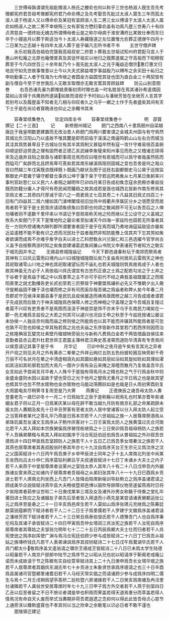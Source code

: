 <!-- { "loadSidebar": true } -->
　　三世傅母孰谓谓先祖妣赠淑人杨氏之媵俞也何以称乎三世也杨淑人旣生吾先考赠都宪府君吾祖考赠都宪府君乃命俞傅之及先考娶吾先妣过太淑人寳生三年而孤太淑人请于杨淑人又以傅命俞及某冠有室顾淑人生二男三女以傅请于太淑人太淑人属俞如杨淑人之故二男不幸继殇三女有家皆方懋妇事俞盖有功焉凡歴三世寿八十有四贞肃慈良一德终始无媿古所谓傅母者云是之称尔母病于淮安漕府比某致仕奉而东归卒于小寝逾月以葬于斯适当今卜太淑人寿藏隧道之左位置惟允俞葬正德庚午四月十二日某为之志越十有四年太淑人葬于是乎碣凡志所书者不书
　　五世守僧庐碑
　　永乐初我高伯祖伯完曁我高祖叔安二府君卜葬我五世祖试知州府君配马宜人于惠山听松庵之北原也庵僧普真及其徒怀祖实以地归之旣葬遂属之守高祖而下昭穆叙葬至于今凡四世百三十余年矣乃今卜我先妣太淑人之兆于庵益迩僧宗惠灯惠文归地且守如先世故事惟昔以士今以大夫式廓益増岁事益殷乃以赙布之余买田十畆归之申劝勤事三人者于性海为七传继之者圆金方益圆觉其徒也田为直白金三十两契皆有副与僧自今至于世世我后人无敢言取僧亦无敢言鬻其胥顾兹碑
　　防云山别意图巻
　　右吾邑诸先軰为郡推姚景衡初贡时赠也盖一时名胜皆在焉其诸孙希逺偶因莫如山言得于呉鹰扬所遂装如故而请观于予时如山与潘继芳皆在坐继芳人言其字若别号以及履歴盖不知者无几相与仰叹者久之乌乎一鄕之士作于先者盛矣其间有天下士乎是在尚论者寳晩进也仰止之余輙书其末








　　容春堂续集巻九
　　钦定四库全书
　　容春堂续集巻十　　　　　明　邵寳　撰记【二十三首】
　　记
　　新修劒州城记
　　劒门之西南八十里爲劒州自梁越唐迄于我皇明数更建置而无改治昔人称劒门爲两川要害谓之金城夫州固与有守焉然其城北负汉阳山乃以逺故不惟其麓是即而前临于溪溪之南逼鸣鹤山山左右合而城当其洼其爲势甚卑且于古城址仅有其半其爲制又甚隘卒然有寇一攻什守难易倍百盖俯仰顺逆舒迫劳逸之理有固然者正德乙亥武縁李矦璧来知州事见而危之又稽诸志牍得宋及近歳弃且陷之故亟与诸职事周览焉而叹曰嘻世有若城而可以爲守者哉虽然拓而西隘可广矣辟而北且跻焉卑可髙矣若其南东縁溪爲阻则固城之宜也吾舍是何之哉众皆曰然越三年戊寅既咨既绎既卜既画乃献状及图于巡抚右副都御史马公昊于巡按监察御史卢君雍于镇守都督佥事呉公坤于藩于臬于守若巡罔弗矦从七月某日矦躬率兴事判官赵思仁以义民六人者相之越明年巳卯四月某日告成初矦念寇余民瘵亦重兹役既而防籍分庸人才得尺有奇民闻而驩趋之故其成若是亟也城西北皆新作南东修焉其崇爲丈者二其奇四尺厚减于崇六之一周袤爲丈七百其奇二十凡益其旧爲丈四百三十旧有门四益其二爲六楼如其门濠埤闉堞视旧加伟中爲衢井序属区分乡之氓愿受而居焉者若干室于是士民胥庆请颂矦绩矦曰吾职也何颂之敢闻顾不可无以告吾后之人俾勿壊者则不逺数千里伻来以书请记予尝观易称天地之险而继以王公设守之义盖城之攸系大矣劒门于天下寔惟地险之最论者至拟诸天今四海一家兹险也固若无所事者其在一方则外控诸夷内聨列郡所谓要害者固于是乎在焉而城乃弗地诲寇延敌惩亦屡矣近监逺稽不能不勤有识之虑而况民社于兹者哉然非知防能豫上信其共下忘其劳如矦者欲谋而成焉不亦难乎矦字白夫以进士乙科厯敎永兴兰谿仁和三邑选擢今官学尚古义盖予自按察两浙时知之矣矦尝建诸葛武矦祠兼山书院又申表诸死节者知方之敎实于城先因并书之
　　无锡县修城隍庙记
　　今天下郡邑歳春秋坛于南郊而祭焉者其神有三曰风云雷雨曰境内山川曰城隍城隍既坛矣乃复庙焉何居风云雷雨天之神也其祀取诸雩山川地之神也其祀取诸望坛而不庙礼也若夫城隍则筑焉凿焉成于人者也故其神虽无方必于人焉依临川呉氏谓宜有古忠烈正直之士爲之配若勾龙之于土弃之于谷者于是焉庙于城之中以爲羣萃之主不亦可乎前代不经之典我圣祖既厘正之而隂阳表里之説尤勤播告吏长贰初至若三厉祭皆于神要盟焉禳祈必先又不惟朝夕出入儆守是赖庙固不嫌于渎也壊而修之非有司而奚存哉吾锡之爲庙者称弊乆矣今年春二月吾郡贰守范侯泽来摄县事于是民饥且疫侯屡造而祷焉亟图修之越三月告成或者谓君子先成民而后致力于神夫城隍爲邑保障人修之而神相之守盖理之宜今吾城且复隍过者莫不兴叹有吏责者不是焉图而汲汲于神是崇是饰不亦末乎乌乎东南民力竭矣在一郡一邑尤难爲言兹役之大若之何其可以遽兴也况自壬申之秋至于今兹抚按诸公屡议未协侯一人独且奈何哉而庙之修则侯之所能爲也以其不能而并辍其所能爲者是可忽也孰不可忽也抑侯之举其殆若爲之兆也夫庙之东序皆新作其堂若门若西序则因而治之栋隆桷宻瓦甓完壮素壁丹楹错映旁丽允与新称凡费爲白金若干两皆措画自侯往来宣勤者县丞云君升杜君世昻王君震主簿林君汉典史髙凌霄而道防华清真有专责焉间以侯意请记其事于是乎书
　　月华记
　　已卯中秋之夜月逾午矣有言其光之异者开户视之则见夫月之外有黄赤二晕晕之外祥云绚烂五防五色纷披轮囷互映旁射千奇万丽不可名状月在晕之中清虚相涵丸如其圜如悬如其丽如浴如其旋如铄如其煇如濯如其洁如其轮廓若加而大焉凡一围许少焉有朶云来掩之渐曀而散月乃复故盖吾华氏女言如此予尝闻言月华者人人殊今于是独有得焉月水之精也秋之气于行爲金秋中则金盛金盛则水因以滋故于望也受日之光于他月之朢爲尤重月之华日爲之也是故其望也倐其华也忽不然水隂物也金亦隂物也乌能动荡腾跃如是也哉是日乆雨初霁酉刻复大雨震电亥尽稍霁寻复雨至是乃大霁
　　燕夀记
　　正德庚辰之歳吾母太防人夀登耋老先一歳巳卯冬十一月二十日爲始生之辰于是称觞以祝焉礼也时某亦耆年矣诸姻友君子将以正月一日爲某庆某以母在辞不敢当越九月防有南京礼部之命某疏辞未报太防人夀期及矣先十日辛丑贺客有至者太防人居中堂诸客以分入拜太防人起立受之当答拜者某代之答礼毕乃燕是日爲本宗若干人六世祖姑之族一人居尊席祭酒焉从弟珠玑属吾友浦文玉爲序从子勲作庆客对十二日壬寅爲太防人之族黄藻过氏合河南北若干人其入拜如本宗族舅傒爲序舅侄栋继爲之十三日癸卯爲吾祖母杨防人之族若干人吾姨弟槩楷与焉其入拜如初属序于冯佥宪廷伯廷伯爲吾从曽祖姑之外孙叙吾世德爲详十四日甲辰爲吾室顾防人之族若干人十五日乙已爲吾季女壻秦汶之族若干人其燕也居尊席者其表叔殷翁时泰其年亦七十九汶自爲序天台王生宗元又爲汶序之汶之父国英赋诗十六日丙午爲吾庚子乡举甲辰进士同年之子十五人席南北列坐中尚某东坐西向吕太仆仲仁爲序莫铅利卿吕亨夫叔通皆赋诗十七日丁未诸乡大夫士之内子若干人来燕于中堂居尊席者谈莱州之室钱太恭人其年八十有二十八日戊申吾内外姻族诸女賔来燕之如诸内子居尊席者吾祖母之从弟妇张其年八十一十九日巳酉爲乡贡进士若干人席南北列坐西上凡吾门人皆降齿陪席新喻训导赵勲立之爲序盖诸君请之顾成美华企説皆赋诗燕毕县大夫畅侯暨郑邑博以鼓吹导辞障仪物至遂留燕焉时日将夕矣陪席者茹参议世和二十日庚戌某率三壻及女及诸外孙男女称觞于侍飬之堂礼毕莆田进士陈应之及诸姻友子弟先后至者皆入拜退而小燕先是某尝请诸表舅都运张公元之爲序至是悬之二十一日辛亥爲邑庠生若干人莫如山爲序张琇元充继爲之陈筹廷猷莫锐蕴卿而下赋诗者若干人二十二日壬子爲里儒若干人罗建宁文徽爲序盖诸君请之潘继芳而下赋诗者若干人二十三日癸丑爲泰伯邹氏若干人德豫吾门人也自爲序秉伦舄及其诸子承皆赋诗二十四日甲寅爲吾仲女壻闾江呉汝宪之族若干人汝宪自爲序居尊席者其尊姑之夫邹翁允明年七十二二十五日丙辰爲郷大夫士仕而归者若干人呉宪使逊之爲序赵挥使广渊与焉冯佥宪廷伯顾少参与成皆赋诗二十六日丁巳爲吾从祖姑之族塼桥钱氏凡若干人表弟谏讽爲序其叔枋赋诗二十七日戊午爲鵞湖华氏若干人呉门都太仆敬爲序盖文逺翁请之瓉宗玊琢成玊皆赋诗二十八日已未爲太学生陆德以昭軰若干人南京户部郎中陆节之爲序节之以昭从兄也初以昭请序于靳阁老戒庵公诺而未成故请于节之陈穉有实自绘萱草赋诗其上二十九日庚申爲吾长女壻华珉之族若干人居尊席者其姻呉东湖氏年七十乡贡进士朱象贤世承爲序珉请之也三十日辛酉爲县属诸司官暨郷里诸耆旧若干人马经天常实倡之而请诸顾少参与成爲序四明二儒生与焉十二月壬戌朔爲望亭髙桥二廵检暨六房诸掾若干人二日癸亥爲南塘及冉泾里社诸隣若干人龚翁世安居尊席时年七十九三日甲子爲方外交者若干人燕于别室四日乙丑以后至者留之不日不旅论者谓是举也积雨而霁盖若得天道焉羣分而萃盖若得人情焉况有命自天乆废而举式当夀期非荷吾君遐遗之念抑何以得此此皆吾母贞心慈节上通旁浃以臻斯盛寳也不孝其何以当之欣幸之余敢笔以识必日者不敢不谨也
　　毘陵驿迁建记
